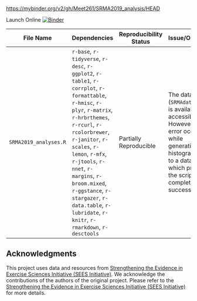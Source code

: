 https://mybinder.org/v2/gh/Meet261/SRMA2019_analysis/HEAD

Launch Online [![Binder](https://mybinder.org/badge_logo.svg)](https://notebooks.gesis.org/binder/v2/gh/Meet261/SRMA2019_analysis/HEAD)

| **File Name**                           | **Dependencies**                                                                                                                | **Reproducibility Status**  | **Issue/Obstacle**                                                                                                                                                                                                                                           |
|-----------------------------------------|----------------------------------------------------------------------------------------------------------------------------------|----------------------------|---------------------------------------------------------------------------------------------------------------------------------------------------------------------------------------------------------------------------------------------------------------|
| `SRMA2019_analyses.R`                   | `r-base`, `r-tidyverse`, `r-desc`, `r-ggplot2`, `r-table1`, `r-corrplot`, `r-formattable`, `r-hmisc`, `r-plyr`, `r-matrix`, `r-hrbrthemes`, `r-rcurl`, `r-rcolorbrewer`, `r-janitor`, `r-scales`, `r-lemon`, `r-mfx`, `r-jtools`, `r-nnet`, `r-margins`, `r-broom.mixed`, `r-ggstance`, `r-stargazer`, `r-data.table`, `r-lubridate`, `r-knitr`, `r-rmarkdown`, `r-desctools` | Partially Reproducible      | The dataset (`SRMAdata.csv`) is available and accessible. However, an error occurs while generating the histogram due to a data issue, which prevents the script from completing successfully.                                                               |

## Acknowledgments

This project uses data and resources from [Strengthening the Evidence in Exercise Sciences Initiative (SEES Initiative)](https://osf.io/ntw7d/). We acknowledge the contributions of the authors of the original project. Please refer to the [Strengthening the Evidence in Exercise Sciences Initiative (SEES Initiative)](https://osf.io/ntw7d/) for more details.
